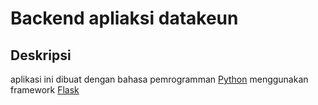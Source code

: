 # Backend apliaksi datakeun

## Deskripsi
aplikasi ini dibuat dengan bahasa pemrogramman [Python](https://python.org) menggunakan framework [Flask](https://pypi.org/project/Flask/)



